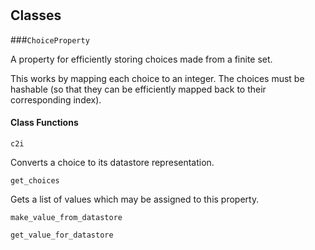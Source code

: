 # 










## Classes
    
    
###`ChoiceProperty`

A property for efficiently storing choices made from a finite set.

  This works by mapping each choice to an integer.  The choices must be hashable
  (so that they can be efficiently mapped back to their corresponding index).
  

        
#### Class Functions
            
            
`c2i`

Converts a choice to its datastore representation.
 
            
`get_choices`

Gets a list of values which may be assigned to this property.
 
            
`make_value_from_datastore`


 
            
`get_value_for_datastore`


 
            

        

    
